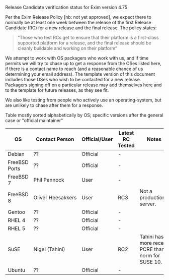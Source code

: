 Release Candidate verification status for Exim version 4.75

Per the Exim Release Policy [nb: not yet approved], we expect there to
normally be at least one week between the release of the first Release
Candidate (RC) for a new release and the final release. The policy
states:

> &ldquo;Those who test RCs get to ensure that their platform is a first-class supported platform for a release, and the final release should be cleanly buildable and working on their platform&rdquo;

We attempt to work with OS packagers who work with us, and if time
permits we will try to chase up to get a response from the OSes listed
here, if there is a contact name to reach (and a reasonable chance of us
determining your email address). The template version of this document
includes those OSes who wish to be contacted for a new release.
Packagers signing off on a particular release may add themselves here
and to the template for future releases, as they see fit.

We also like testing from people who actively use an operating-system,
but are unlikely to chase after them for a response.

Table mostly sorted alphabetically by OS; specific versions after the
general case or "official maintainer"

| OS            | Contact Person          | Official/User | Latest RC Tested | Notes |
| ------------- | ----------------------- | ------------- | ---------------- | ----- |
| Debian        | ??                      | Official      | -   | |
| FreeBSD Ports | ??                      | Official      | -   | |
| FreeBSD 7     | Phil Pennock            | User          | -   | |
| FreeBSD 8     | Oliver&nbsp;Heesakkers  | User          | RC3 | Not a production-server. |
| Gentoo        | ??                      | Official      | -   | |
| RHEL 4        | ??                      | Official      | -   | |
| RHEL 5        | ??                      | Official      | -   | |
| SuSE          | Nigel (Tahini)          | User          | RC2 |Tahini has more recent PCRE than norm for SUSE 10. |
| Ubuntu        | ??                      | Official      | -   | |

<!-- This abuse warning was while we were fighting a creaking old wiki setup prone to spam and other abuse and is not really germane to GitHub, where we have persistent identities with reputation attached.

**Abuse**

Abuse of the wiki authorisation model will lead to an upset Release
Engineer and probably a disinclination to work with that party in the
future.

-->
